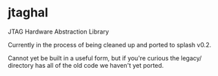 # jtaghal
JTAG Hardware Abstraction Library

Currently in the process of being cleaned up and ported to splash v0.2.

Cannot yet be built in a useful form, but if you're curious the legacy/ directory has all of the old code we haven't
yet ported.
